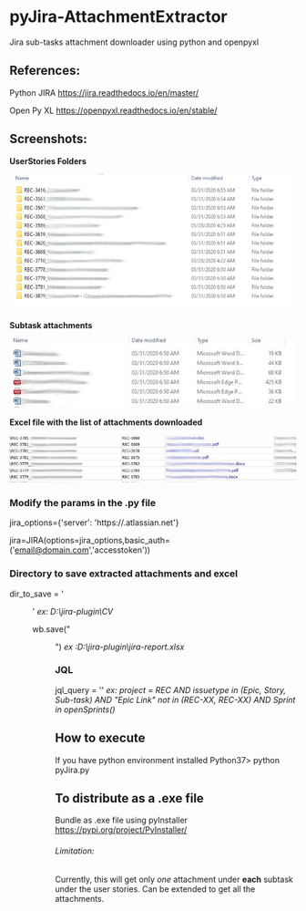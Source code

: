 # pyJira-AttachmentExtractor
Jira sub-tasks attachment downloader using python and openpyxl

## References:
Python JIRA 
https://jira.readthedocs.io/en/master/

Open Py XL
https://openpyxl.readthedocs.io/en/stable/

## Screenshots:
__UserStories Folders__

![User Stories Folders](/images/stories.png)

__Subtask attachments__

![Subtask attachment](/images/subtasks_attc.jpg)


__Excel file with the list of attachments downloaded__

![Excel file with the list of attachments downloaded](/images/excel.jpg)


### Modify the params in the .py file
jira_options={'server': 'https://<company>.atlassian.net'}

jira=JIRA(options=jira_options,basic_auth=('email@domain.com','accesstoken'))

### Directory to save extracted attachments and excel
dir_to_save = '<Dir to save>'  _ex: D:\\jira-plugin\\CV_

wb.save("<Dir to save excel>") _ex :D:\\jira-plugin\\jira-report.xlsx_

### JQL
jql_query = '<JQL to suit the req>' 
_ex: project = REC AND issuetype in (Epic, Story, Sub-task) AND "Epic Link" not in (REC-XX, REC-XX) AND Sprint in openSprints()_


## How to execute
If you have python environment installed
Python37> python pyJira.py

## To distribute as a .exe file
Bundle as .exe file using pyInstaller
https://pypi.org/project/PyInstaller/ 

###### Limitation:
Currently, this will get only *one* attachment under **each** subtask under the user stories.
Can be extended to get all the attachments.
